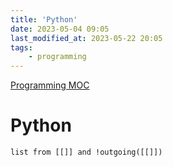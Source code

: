 ```yaml
---
title: 'Python'
date: 2023-05-04 09:05
last_modified_at: 2023-05-22 20:05
tags:
    - programming
---
```


[Programming MOC](Programming%20MOC.md)

# Python

```dataview
list from [[]] and !outgoing([[]])
```
